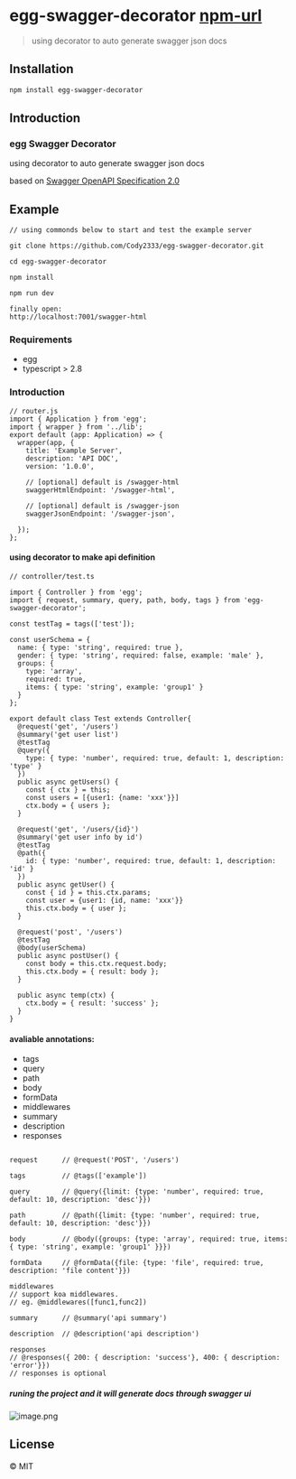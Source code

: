 # egg-swagger-decorator [npm-url]
> using decorator to auto generate swagger json docs

## Installation


```bash
npm install egg-swagger-decorator
```

## Introduction

### egg Swagger Decorator

using decorator to auto generate swagger json docs

based on [Swagger OpenAPI Specification 2.0](https://github.com/OAI/OpenAPI-Specification/blob/master/versions/2.0.md)

## Example

```
// using commonds below to start and test the example server

git clone https://github.com/Cody2333/egg-swagger-decorator.git

cd egg-swagger-decorator

npm install

npm run dev

finally open:
http://localhost:7001/swagger-html

```

### Requirements

- egg
- typescript > 2.8

### Introduction

```
// router.js
import { Application } from 'egg';
import { wrapper } from '../lib';
export default (app: Application) => {
  wrapper(app, {
    title: 'Example Server',
    description: 'API DOC',
    version: '1.0.0',
  
    // [optional] default is /swagger-html
    swaggerHtmlEndpoint: '/swagger-html',
  
    // [optional] default is /swagger-json
    swaggerJsonEndpoint: '/swagger-json',

  });
};

```

#### using decorator to make api definition

```
// controller/test.ts

import { Controller } from 'egg';
import { request, summary, query, path, body, tags } from 'egg-swagger-decorator';

const testTag = tags(['test']);

const userSchema = {
  name: { type: 'string', required: true },
  gender: { type: 'string', required: false, example: 'male' },
  groups: {
    type: 'array',
    required: true,
    items: { type: 'string', example: 'group1' }
  }
};

export default class Test extends Controller{
  @request('get', '/users')
  @summary('get user list')
  @testTag
  @query({
    type: { type: 'number', required: true, default: 1, description: 'type' }
  })
  public async getUsers() {
    const { ctx } = this;
    const users = [{user1: {name: 'xxx'}}]
    ctx.body = { users };
  }

  @request('get', '/users/{id}')
  @summary('get user info by id')
  @testTag
  @path({
    id: { type: 'number', required: true, default: 1, description: 'id' }
  })
  public async getUser() {
    const { id } = this.ctx.params;
    const user = {user1: {id, name: 'xxx'}}
    this.ctx.body = { user };
  }

  @request('post', '/users')
  @testTag
  @body(userSchema)
  public async postUser() {
    const body = this.ctx.request.body;
    this.ctx.body = { result: body };
  }

  public async temp(ctx) {
    ctx.body = { result: 'success' };
  }
}

```

#### avaliable annotations:

- tags         
- query
- path
- body
- formData
- middlewares
- summary
- description
- responses

```

request      // @request('POST', '/users')

tags         // @tags(['example'])

query        // @query({limit: {type: 'number', required: true, default: 10, description: 'desc'}})

path         // @path({limit: {type: 'number', required: true, default: 10, description: 'desc'}})

body         // @body({groups: {type: 'array', required: true, items: { type: 'string', example: 'group1' }}})

formData     // @formData({file: {type: 'file', required: true, description: 'file content'}})

middlewares  
// support koa middlewares. 
// eg. @middlewares([func1,func2])

summary      // @summary('api summary')

description  // @description('api description')

responses 
// @responses({ 200: { description: 'success'}, 400: { description: 'error'}})
// responses is optional
```



##### runing the project and it will generate docs through swagger ui

![image.png](http://upload-images.jianshu.io/upload_images/2563527-4b6ed895183a0055.png?imageMogr2/auto-orient/strip%7CimageView2/2/w/1240)
## License

 © MIT


[npm-url]: https://npmjs.org/package/egg-swagger-decorator
